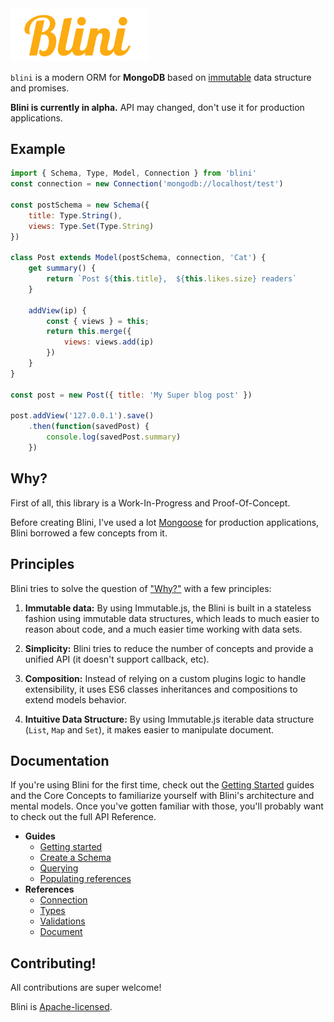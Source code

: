 <img src="logo.svg" width="220" />

`blini` is a modern ORM for **MongoDB** based on [immutable](https://facebook.github.io/immutable-js/) data structure and promises.

**Blini is currently in alpha.** API may changed, don't use it for production applications.

## Example

```js
import { Schema, Type, Model, Connection } from 'blini'
const connection = new Connection('mongodb://localhost/test')

const postSchema = new Schema({
    title: Type.String(),
    views: Type.Set(Type.String)
})

class Post extends Model(postSchema, connection, 'Cat') {
    get summary() {
        return `Post ${this.title},  ${this.likes.size} readers`
    }

    addView(ip) {
        const { views } = this;
        return this.merge({
            views: views.add(ip)
        })
    }
}

const post = new Post({ title: 'My Super blog post' })

post.addView('127.0.0.1').save()
    .then(function(savedPost) {
        console.log(savedPost.summary)
    })
```

## Why?

First of all, this library is a Work-In-Progress and Proof-Of-Concept.

Before creating Blini, I've used a lot [Mongoose](http://mongoosejs.com) for production applications, Blini borrowed a few concepts from it.

## Principles

Blini tries to solve the question of ["Why?"](#why) with a few principles:

1. **Immutable data:** By using Immutable.js, the Blini is built in a stateless fashion using immutable data structures, which leads to much easier to reason about code, and a much easier time working with data sets.

2. **Simplicity:** Blini tries to reduce the number of concepts and provide a unified API (it doesn't support callback, etc).

3. **Composition:** Instead of relying on a custom plugins logic to handle extensibility,
it uses ES6 classes inheritances and compositions to extend models behavior.

4. **Intuitive Data Structure:** By using Immutable.js iterable data structure (`List`, `Map` and `Set`), it makes easier to manipulate document.

## Documentation

If you're using Blini for the first time, check out the [Getting Started](docs/getting-started.md) guides and the Core Concepts to familiarize yourself with Blini's architecture and mental models. Once you've gotten familiar with those, you'll probably want to check out the full API Reference.

- **Guides**
    - [Getting started](docs/getting-started.md)
    - [Create a Schema](docs/create-schema.md)
    - [Querying](docs/querying.md)
    - [Populating references](docs/populating.md)
- **References**
    - [Connection](docs/reference/connection.md)
    - [Types](docs/reference/types.md)
    - [Validations](docs/reference/validations.md)
    - [Document](docs/reference/document.md)

## Contributing!

All contributions are super welcome!

Blini is [Apache-licensed](LICENSE).

